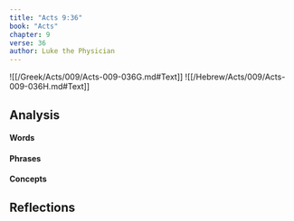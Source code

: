 ```yaml
---
title: "Acts 9:36"
book: "Acts"
chapter: 9
verse: 36
author: Luke the Physician
---
```

![[/Greek/Acts/009/Acts-009-036G.md#Text]]
![[/Hebrew/Acts/009/Acts-009-036H.md#Text]]

## Analysis

#### Words

#### Phrases

#### Concepts

## Reflections
